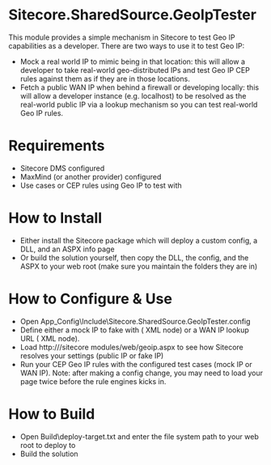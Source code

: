 Sitecore.SharedSource.GeoIpTester
=================================

This module provides a simple mechanism in Sitecore to test Geo IP capabilities as a developer. There are two ways to use it to test Geo IP:
- Mock a real world IP to mimic being in that location: this will allow a developer to take real-world geo-distributed IPs and test Geo IP CEP rules against them as if they are in those locations.
- Fetch a public WAN IP when behind a firewall or developing locally: this will allow a developer instance (e.g. localhost) to be resolved as the real-world public IP via a lookup mechanism so you can test real-world Geo IP rules.

Requirements
============
- Sitecore DMS configured
- MaxMind (or another provider) configured
- Use cases or CEP rules using Geo IP to test with

How to Install
==============
- Either install the Sitecore package which will deploy a custom config, a DLL, and an ASPX info page
- Or build the solution yourself, then copy the DLL, the config, and the ASPX to your web root (make sure you maintain the folders they are in)

How to Configure & Use
======================
- Open App_Config\Include\Sitecore.SharedSource.GeoIpTester.config
- Define either a mock IP to fake with (<MockIp /> XML node) or a WAN IP lookup URL (<IpUrl /> XML node).
- Load http://<host>/sitecore modules/web/geoip.aspx to see how Sitecore resolves your settings (public IP or fake IP)
- Run your CEP Geo IP rules with the configured test cases (mock IP or WAN IP). Note: after making a config change, you may need to load your page twice before the rule engines kicks in.

How to Build
============
- Open Build\deploy-target.txt and enter the file system path to your web root to deploy to
- Build the solution
